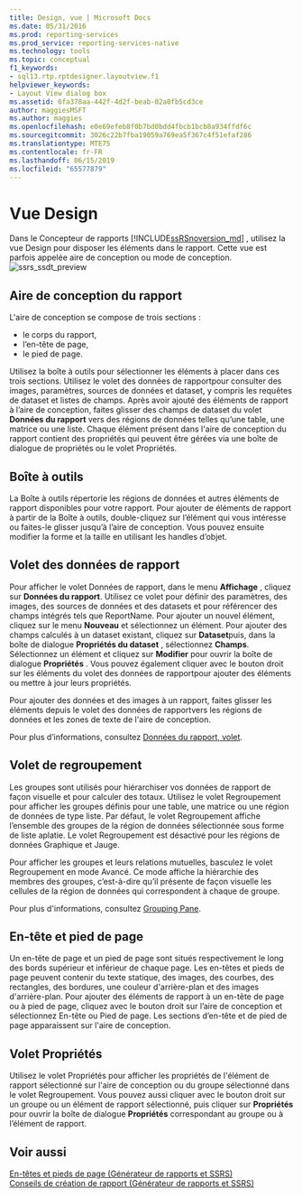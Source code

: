 ```yaml
---
title: Design, vue | Microsoft Docs
ms.date: 05/31/2016
ms.prod: reporting-services
ms.prod_service: reporting-services-native
ms.technology: tools
ms.topic: conceptual
f1_keywords:
- sql13.rtp.rptdesigner.layoutview.f1
helpviewer_keywords:
- Layout View dialog box
ms.assetid: 6fa378aa-442f-4d2f-beab-02a0fb5cd3ce
author: maggiesMSFT
ms.author: maggies
ms.openlocfilehash: e0e69efeb8f0b7bd0bdd4fbcb1bcb8a934ffdf6c
ms.sourcegitcommit: 3026c22b7fba19059a769ea5f367c4f51efaf286
ms.translationtype: MTE75
ms.contentlocale: fr-FR
ms.lasthandoff: 06/15/2019
ms.locfileid: "65577879"
---
```

# <a name="design-view"></a>Vue Design
Dans le Concepteur de rapports [!INCLUDE[ssRSnoversion_md](../../includes/ssrsnoversion-md.md)] , utilisez la vue Design pour disposer les éléments dans le rapport. Cette vue est parfois appelée aire de conception ou mode de conception.  
  ![ssrs_ssdt_preview](../../reporting-services/media/ssrs-ssdt-preview.png)
## <a name="report-design-surface"></a>Aire de conception du rapport  
L'aire de conception se compose de trois sections : 
+ le corps du rapport,
+ l’en-tête de page,
+ le pied de page. 

Utilisez la boîte à outils pour sélectionner les éléments à placer dans ces trois sections. Utilisez le volet des données de rapportpour consulter des images, paramètres, sources de données et dataset, y compris les requêtes de dataset et listes de champs. Après avoir ajouté des éléments de rapport à l’aire de conception, faites glisser des champs de dataset du volet **Données du rapport** vers des régions de données telles qu’une table, une matrice ou une liste. Chaque élément présent dans l'aire de conception du rapport contient des propriétés qui peuvent être gérées via une boîte de dialogue de propriétés ou le volet Propriétés.  
  
## <a name="toolbox"></a>Boîte à outils  
 La Boîte à outils répertorie les régions de données et autres éléments de rapport disponibles pour votre rapport. Pour ajouter de éléments de rapport à partir de la Boîte à outils, double-cliquez sur l’élément qui vous intéresse ou faites-le glisser jusqu’à l’aire de conception. Vous pouvez ensuite modifier la forme et la taille en utilisant les handles d’objet.  
  
## <a name="report-data-pane"></a>Volet des données de rapport  
 Pour afficher le volet Données de rapport, dans le menu **Affichage** , cliquez sur **Données du rapport**. Utilisez ce volet pour définir des paramètres, des images, des sources de données et des datasets et pour référencer des champs intégrés tels que ReportName. Pour ajouter un nouvel élément, cliquez sur le menu **Nouveau** et sélectionnez un élément. Pour ajouter des champs calculés à un dataset existant, cliquez sur **Dataset**puis, dans la boîte de dialogue **Propriétés du dataset** , sélectionnez **Champs**. Sélectionnez un élément et cliquez sur **Modifier** pour ouvrir la boîte de dialogue **Propriétés** . Vous pouvez également cliquer avec le bouton droit sur les éléments du volet des données de rapportpour ajouter des éléments ou mettre à jour leurs propriétés.  
  
 Pour ajouter des données et des images à un rapport, faites glisser les éléments depuis le volet des données de rapportvers les régions de données et les zones de texte de l'aire de conception.  
  
 Pour plus d’informations, consultez [Données du rapport, volet](../../reporting-services/report-data/report-data-pane.md).  
  
## <a name="grouping-pane"></a>Volet de regroupement  
 Les groupes sont utilisés pour hiérarchiser vos données de rapport de façon visuelle et pour calculer des totaux. Utilisez le volet Regroupement pour afficher les groupes définis pour une table, une matrice ou une région de données de type liste. Par défaut, le volet Regroupement affiche l’ensemble des groupes de la région de données sélectionnée sous forme de liste aplatie. Le volet Regroupement est désactivé pour les régions de données Graphique et Jauge.  
  
 Pour afficher les groupes et leurs relations mutuelles, basculez le volet Regroupement en mode Avancé. Ce mode affiche la hiérarchie des membres des groupes, c’est-à-dire qu’il présente de façon visuelle les cellules de la région de données qui correspondent à chaque de groupe.  
  
 Pour plus d'informations, consultez [Grouping Pane](../../reporting-services/tools/grouping-pane.md).  
  
## <a name="page-header-and-page-footer"></a>En-tête et pied de page  
 Un en-tête de page et un pied de page sont situés respectivement le long des bords supérieur et inférieur de chaque page. Les en-têtes et pieds de page peuvent contenir du texte statique, des images, des courbes, des rectangles, des bordures, une couleur d'arrière-plan et des images d'arrière-plan. Pour ajouter des éléments de rapport à un en-tête de page ou à pied de page, cliquez avec le bouton droit sur l’aire de conception et sélectionnez En-tête ou Pied de page. Les sections d’en-tête et de pied de page apparaissent sur l'aire de conception.  
  
## <a name="properties-pane"></a>Volet Propriétés  
 Utilisez le volet Propriétés pour afficher les propriétés de l'élément de rapport sélectionné sur l'aire de conception ou du groupe sélectionné dans le volet Regroupement. Vous pouvez aussi cliquer avec le bouton droit sur un groupe ou un élément de rapport sélectionné, puis cliquer sur **Propriétés** pour ouvrir la boîte de dialogue **Propriétés** correspondant au groupe ou à l’élément de rapport.  
  
## <a name="see-also"></a>Voir aussi  
 [En-têtes et pieds de page &#40;Générateur de rapports et SSRS&#41;](../../reporting-services/report-design/page-headers-and-footers-report-builder-and-ssrs.md)   
 [Conseils de création de rapport &#40;Générateur de rapports et SSRS&#41;](../../reporting-services/report-design/report-design-tips-report-builder-and-ssrs.md)  
  
  
